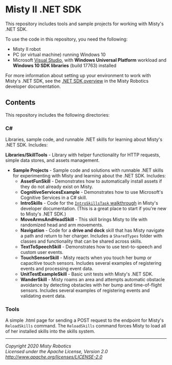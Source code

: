 # Misty II .NET SDK

This repository includes tools and sample projects for working with Misty's .NET SDK.

To use the code in this repository, you need the following:

* Misty II robot
* PC (or virtual machine) running Windows 10
* Microsoft [Visual Studio](https://visualstudio.microsoft.com/vs/), with **Windows Universal Platform** workload and **Windows 10 SDK libraries** (build 17763) installed

For more information about setting up your environment to work with Misty's .NET SDK, see the [.NET SDK overview](https://docs.mistyrobotics.com/misty-ii/dotnet-sdk/overview/) in the Misty Robotics developer documentation.

## Contents

This repository includes the following directories:

### C#

Libraries, sample code, and runnable .NET skills for learning about Misty's .NET SDK. Includes:

  **Libraries/SkillTools** - Library with helper functionality for HTTP requests, simple data stores, and assets management.
  * **Sample Projects** - Sample code and solutions with runnable .NET skills for experimenting with Misty and learning about the .NET SDK. Includes:
    * **AssetFunSkill** - Demonstrates how to automatically install assets if they do not already exist on Misty.
    * **CognitiveServicesExample** - Demonstrates how to use Microsoft's Cognitive Services in a C# skill.
    * **IntroSkills** - Code for the [`IntroSkillsTask` walkthrough](https://docs.mistyrobotics.com/misty-ii/dotnet-sdk/sample-project/) in Misty's developer documentation. (This is a great place to start if you're new to Misty's .NET SDK.)
    * **MoveArmsAndHeadSkill** - This skill brings Misty to life with randomized head and arm movements.
    * **Navigation** - Code for a **drive and dock** skill that has Misty navigate a path and return to her charger. Includes a `SharedTypes` folder with classes and functionality that can be shared across skills.
    * **TextToSpeechSkill** - Demonstrates how to use text-to-speech and custom user events.
    * **TouchSensorSkill** - Misty reacts when you touch her bump or capacitive touch sensors. Includes several examples of registering events and processing event data.
    * **UnitTestExampleSkill** - Basic unit tests with Misty's .NET SDK.
    * **WanderSkill** - Misty roams an area and attempts automatic obstacle avoidance by detecting obstacles with her bump and time-of-flight sensors. Includes several examples of registering events and validating event data.

### Tools

A simple .html page for sending a POST request to the endpoint for Misty's `ReloadSkills` command. The `ReloadSkills` command forces Misty to load all of her installed skills into the skills system.

---

*Copyright 2020 Misty Robotics*<br>
*Licensed under the Apache License, Version 2.0*<br>
*http://www.apache.org/licenses/LICENSE-2.0*